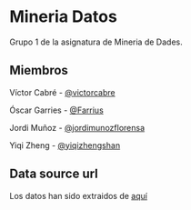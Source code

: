# Mineria Datos
Grupo 1 de la asignatura de Mineria de Dades.

## Miembros

Víctor Cabré - [@victorcabre](https://github.com/victorcabre)

Óscar Garries - [@Farrius](https://github.com/Farrius)

Jordi Muñoz - [@jordimunozflorensa](https://github.com/jordimunozflorensa)

Yiqi Zheng - [@yiqizhengshan](https://github.com/yiqizhengshan)

## Data source url 
Los datos han sido extraidos de [aquí](https://archive.ics.uci.edu/dataset/544/estimation+of+obesity+levels+based+on+eating+habits+and+physical+condition)
